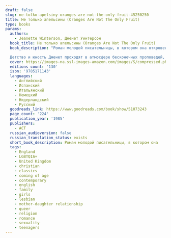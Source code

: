 ```yaml
---
draft: false
slug: ne-tolko-apelsiny-oranges-are-not-the-only-fruit-45250250
title: Не только апельсины (Oranges Are Not The Only Fruit)
type: books
params:
  authors:
    - Jeanette Winterson, Дженет Уинтерсон
  book_title: Не только апельсины (Oranges Are Not The Only Fruit)
  book_description: "Роман молодой писательницы, в котором она откровенно рассказала о своем детстве и трагической первой любви, вызвал жаркие дискуссии и стал одним из главных культурных событий восьмидесятых.

  Детство и юность Дженет проходят в атмосфере бесконечных проповедей, религиозных праздников и душеспасительных бесед. Девочка с увлечением принимает участие в миссионерской деятельности общины, однако невольно отмечает, что ее \"добродетельные\" родители и соседи весьма своеобразно трактуют учение Христа. С каждым днем ей все труднее мириться с лицемерием и ханжеством, процветающими в ее окружении. Но однажды приходит любовь… и разрушает все, чем она жила до сих пор, -- семью, карьеру, веру в Бога и веру в людей. Но рушатся также и стены ее крошечного сообщества, за которыми открывается большой, живой настоящий мир…"
  cover: https://images-na.ssl-images-amazon.com/images/S/compressed.photo.goodreads.com/books/1561805620l/51073243.jpg
  editions count: '130'
  isbn: '9785171143'
  languages:
    - Английский
    - Испанский
    - Итальянский
    - Немецкий
    - Нидерландский
    - Русский
  goodreads_link: https://www.goodreads.com/book/show/51073243
  page_count: '224'
  publication_year: '1985'
  publishers:
    - АСТ
  russian_audioversion: false
  russian_translation_status: exists
  short_book_description: Роман молодой писательницы, в котором она
  tags:
    - England
    - LGBTQIA+
    - United Kingdom
    - christian
    - classics
    - coming of age
    - contemporary
    - english
    - family
    - girls
    - lesbian
    - mother-daughter relationship
    - queer
    - religion
    - romance
    - sexuality
    - teenagers
---
```


